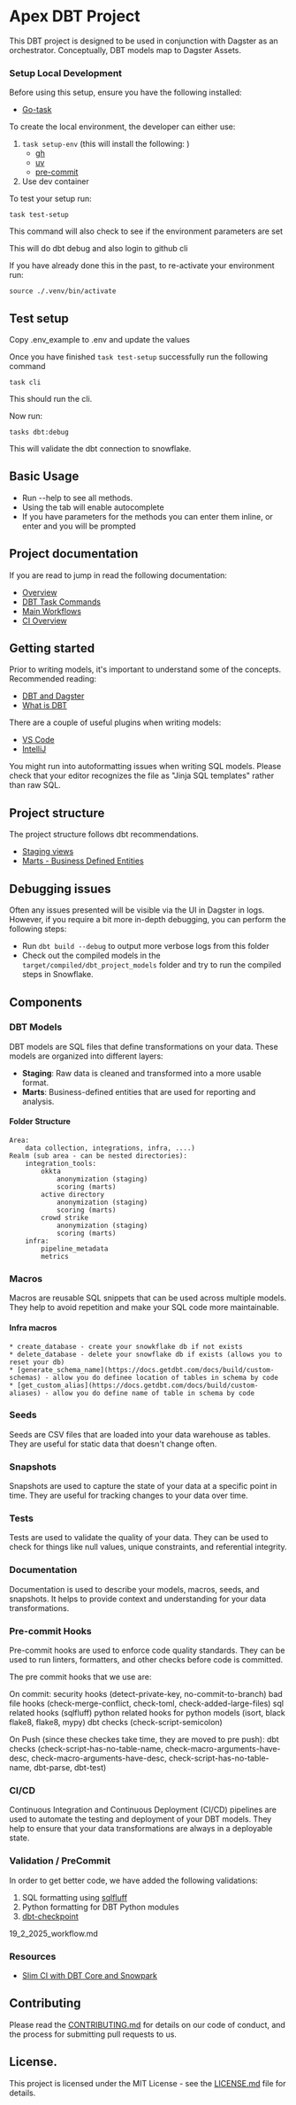 # Apex DBT Project

This DBT project is designed to be used in conjunction with Dagster as an orchestrator. Conceptually, DBT models map to Dagster Assets.


### Setup Local Development

Before using this setup, ensure you have the following installed:

- [Go-task](https://taskfile.dev/installation/)


To create the local environment, the developer can either use:

1. `task setup-env` (this will install the following: )        
    * [gh](https://cli.github.com)
    * [uv](https://astral.sh)
    * [pre-commit](https://pre-commit.com/)
2. Use dev container

To test your setup run:

`task test-setup`

This command will also check to see if the environment parameters are set

This will do dbt debug and also login to github cli

If you have already done this in the past, to re-activate your environment run:
```
source ./.venv/bin/activate  
```

## Test setup
Copy .env_example to .env and update the values

Once you have finished `task test-setup` successfully run the following command

`task cli`

This should run the cli.

Now run:

`tasks dbt:debug`

This will validate the dbt connection to snowflake.


## Basic Usage
* Run --help to see all methods.
* Using the tab will enable autocomplete
* If you have parameters for the methods you can enter them inline, or enter and you will be prompted


## Project documentation

If you are read to jump in read the following documentation:

* [Overview](docs/overview/11_2_2025_architecture.md)
* [DBT Task Commands](docs/overview/19_2_2025_task_dbt.md)
* [Main Workflows](docs/overview/19_2_2025_workflow.md)
* [CI Overview](docs/overview/19_2_2025_CI.md)


## Getting started

Prior to writing models, it's important to understand some of the concepts. Recommended reading:

- [DBT and Dagster](https://docs.dagster.io/integrations/dbt)
- [What is DBT](https://www.getdbt.com/product/what-is-dbt)

There are a couple of useful plugins when writing models:

- [VS Code](https://marketplace.visualstudio.com/items?itemName=innoverio.vscode-dbt-power-user)
- [IntelliJ](https://plugins.jetbrains.com/plugin/23789-dbt)

You might run into autoformatting issues when writing SQL models. Please check that your editor recognizes the file as "Jinja SQL templates" rather than raw SQL.

## Project structure

The project structure follows dbt recommendations.

- [Staging views](https://docs.getdbt.com/best-practices/how-we-structure/4-marts)
- [Marts - Business Defined Entities](https://docs.getdbt.com/best-practices/how-we-structure/4-marts)

## Debugging issues

Often any issues presented will be visible via the UI in Dagster in logs. However, if you require a bit more in-depth debugging, you can perform the following steps:

- Run `dbt build --debug` to output more verbose logs from this folder
- Check out the compiled models in the `target/compiled/dbt_project_models` folder and try to run the compiled steps in Snowflake.


## Components

### DBT Models

DBT models are SQL files that define transformations on your data. These models are organized into different layers:

- **Staging**: Raw data is cleaned and transformed into a more usable format.
- **Marts**: Business-defined entities that are used for reporting and analysis.

#### Folder Structure
    Area:
        data collection, integrations, infra, ....)
    Realm (sub area - can be nested directories):
        integration_tools:
            okkta 
                anonymization (staging)
                scoring (marts)
            active directory
                anonymization (staging)
                scoring (marts)
            crowd strike
                anonymization (staging)
                scoring (marts)
        infra:
            pipeline_metadata
            metrics
        
        

### Macros

Macros are reusable SQL snippets that can be used across multiple models. They help to avoid repetition and make your SQL code more maintainable.

#### Infra macros   
    * create_database - create your snowkflake db if not exists
    * delete_database - delete your snowflake db if exists (allows you to reset your db)
    * [generate_schema_name](https://docs.getdbt.com/docs/build/custom-schemas) - allow you do definee location of tables in schema by code
    * [get_custom_alias](https://docs.getdbt.com/docs/build/custom-aliases) - allow you do define name of table in schema by code

### Seeds

Seeds are CSV files that are loaded into your data warehouse as tables. They are useful for static data that doesn't change often.

### Snapshots

Snapshots are used to capture the state of your data at a specific point in time. They are useful for tracking changes to your data over time.

### Tests

Tests are used to validate the quality of your data. They can be used to check for things like null values, unique constraints, and referential integrity.

### Documentation

Documentation is used to describe your models, macros, seeds, and snapshots. It helps to provide context and understanding for your data transformations.


### Pre-commit Hooks

Pre-commit hooks are used to enforce code quality standards. They can be used to run linters, formatters, and other checks before code is committed.

The pre commit hooks that we use are:

On commit:
    security hooks (detect-private-key, no-commit-to-branch)
    bad file hooks (check-merge-conflict, check-toml, check-added-large-files)
    sql related hooks (sqlfluff)
    python related hooks for python models (isort, black flake8, flake8, mypy)
    dbt checks (check-script-semicolon)

On Push (since these checkes take time, they are moved to pre push):
    dbt checks (check-script-has-no-table-name, check-macro-arguments-have-desc, check-macro-arguments-have-desc,   check-script-has-no-table-name, dbt-parse, dbt-test)



### CI/CD

Continuous Integration and Continuous Deployment (CI/CD) pipelines are used to automate the testing and deployment of your DBT models. They help to ensure that your data transformations are always in a deployable state.


### Validation / PreCommit

In order to get better code, we have added the following validations:

1. SQL formatting using [sqlfluff](https://sqlfluff.com/)
2. Python formatting for DBT Python modules
3. [dbt-checkpoint](https://github.com/dbt-checkpoint/dbt-checkpoint)



19_2_2025_workflow.md

### Resources

- [Slim CI with DBT Core and Snowpark](https://medium.com/@thiernomadiariou/slim-ci-with-dbt-core-and-snowpark-ffbb80b81fec)

## Contributing

Please read the [CONTRIBUTING.md](CONTRIBUTING.md) for details on our code of conduct, and the process for submitting pull requests to us.

## License.


This project is licensed under the MIT License - see the [LICENSE.md](LICENSE.md) file for details.
